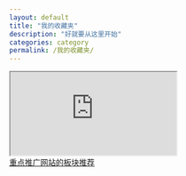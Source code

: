 ```yaml
---
layout: default
title: "我的收藏夹"
description: "好就要从这里开始"
categories: category
permalink: /我的收藏夹/
--- 
```


<div class="to-left">
<a href="http://i-org.tk/我的收藏夹/"></a>
</div>

<div class="to-right">
<a href="http://jobinson99.tk/我的收藏夹/"></a>
</div>

<iframe class="hao123" src="http://www.hao123.com"></iframe>

<div class="to-hot">
<a href="http://i-org.tk/我的收藏夹/">重点推广网站的板块推荐</a>
</div>